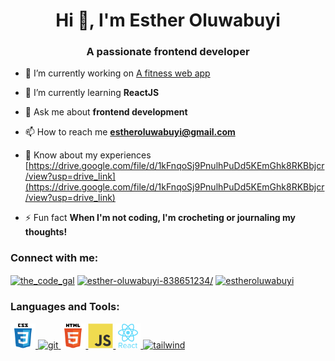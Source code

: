 <h1 align="center">Hi 👋, I'm Esther Oluwabuyi</h1>
<h3 align="center">A passionate frontend developer</h3>


- 🔭 I’m currently working on [A fitness web app](https://github.com/estheroluwabuyi/CoreFit-App)

- 🌱 I’m currently learning **ReactJS**

- 💬 Ask me about **frontend development**

- 📫 How to reach me **estheroluwabuyi@gmail.com**

- 📄 Know about my experiences [https://drive.google.com/file/d/1kFnqoSj9PnulhPuDd5KEmGhk8RKBbjcr/view?usp=drive_link](https://drive.google.com/file/d/1kFnqoSj9PnulhPuDd5KEmGhk8RKBbjcr/view?usp=drive_link)

- ⚡ Fun fact **When I'm not coding, I'm crocheting or journaling my thoughts!**

<h3 align="left">Connect with me:</h3>
<p align="left">
<a href="https://twitter.com/thecodegirlie_" target="blank"><img align="center" src="https://raw.githubusercontent.com/rahuldkjain/github-profile-readme-generator/master/src/images/icons/Social/twitter.svg" alt="the_code_gal" height="30" width="40" /></a>
<a href="https://linkedin.com/in/esther-oluwabuyi-838651234/" target="blank"><img align="center" src="https://raw.githubusercontent.com/rahuldkjain/github-profile-readme-generator/master/src/images/icons/Social/linked-in-alt.svg" alt="esther-oluwabuyi-838651234/" height="30" width="40" /></a>
<a href="https://codesandbox.com/estheroluwabuyi" target="blank"><img align="center" src="https://raw.githubusercontent.com/rahuldkjain/github-profile-readme-generator/master/src/images/icons/Social/codesandbox.svg" alt="estheroluwabuyi" height="30" width="40" /></a>
</p>

<h3 align="left">Languages and Tools:</h3>
<p align="left"> <a href="https://www.w3schools.com/css/" target="_blank" rel="noreferrer"> <img src="https://raw.githubusercontent.com/devicons/devicon/master/icons/css3/css3-original-wordmark.svg" alt="css3" width="40" height="40"/> </a> <a href="https://git-scm.com/" target="_blank" rel="noreferrer"> <img src="https://www.vectorlogo.zone/logos/git-scm/git-scm-icon.svg" alt="git" width="40" height="40"/> </a> <a href="https://www.w3.org/html/" target="_blank" rel="noreferrer"> <img src="https://raw.githubusercontent.com/devicons/devicon/master/icons/html5/html5-original-wordmark.svg" alt="html5" width="40" height="40"/> </a> <a href="https://developer.mozilla.org/en-US/docs/Web/JavaScript" target="_blank" rel="noreferrer"> <img src="https://raw.githubusercontent.com/devicons/devicon/master/icons/javascript/javascript-original.svg" alt="javascript" width="40" height="40"/> </a> <a href="https://reactjs.org/" target="_blank" rel="noreferrer"> <img src="https://raw.githubusercontent.com/devicons/devicon/master/icons/react/react-original-wordmark.svg" alt="react" width="40" height="40"/> </a> <a href="https://tailwindcss.com/" target="_blank" rel="noreferrer"> <img src="https://www.vectorlogo.zone/logos/tailwindcss/tailwindcss-icon.svg" alt="tailwind" width="40" height="40"/> </a> </p>
